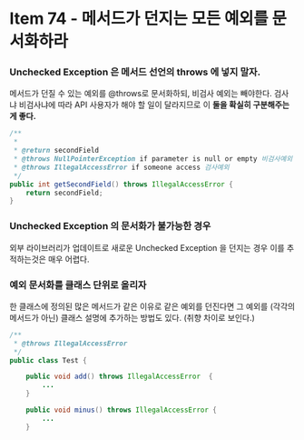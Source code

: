 # Item 74 - 메서드가 던지는 모든 예외를 문서화하라


### Unchecked Exception 은 메서드 선언의 throws 에 넣지 말자.

메서드가 던질 수 있는 예외를 @throws로 문서화하되, 비검사 예외는 빼야한다. 검사냐 비검사냐에 따라 API 사용자가 해야 할 일이 달라지므로 이 **둘을 확실히 구분해주는게 좋다.**

```java
/**
 *
 * @return secondField
 * @throws NullPointerException if parameter is null or empty 비검사예외
 * @throws IllegalAccessError if someone access 검사예외
 */
public int getSecondField() throws IllegalAccessError {
    return secondField;
}
```

### Unchecked Exception 의 문서화가 불가능한 경우

외부 라이브러리가 업데이트로 새로운 Unchecked Exception 을 던지는 경우 이를 추적하는것은 매우 어렵다.

###  예외 문서화를 클래스 단위로 올리자

한 클래스에 정의된 많은 메서드가 같은 이유로 같은 예외를 던진다면 그 예외를 (각각의 메서드가 아닌) 클래스 설명에 추가하는 방법도 있다. (취향 차이로 보인다.)

```java
/**
 * @throws IllegalAccessError
 */
public class Test {

	public void add() throws IllegalAccessError  {
		...
	}

	public void minus() throws IllegalAccessError {
		...
	}
```